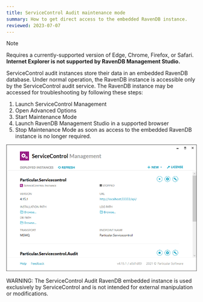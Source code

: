 ```yaml
---
title: ServiceControl Audit maintenance mode
summary: How to get direct access to the embedded RavenDB instance.
reviewed: 2023-07-07
---
```


> [!NOTE]
> Requires a currently-supported version of Edge, Chrome, Firefox, or Safari. **Internet Explorer is not supported by RavenDB Management Studio.**

ServiceControl audit instances store their data in an embedded RavenDB database. Under normal operation, the RavenDB instance is accessible only by the ServiceControl audit service. The RavenDB instance may be accessed for troubleshooting by following these steps:

1. Launch ServiceControl Management
1. Open Advanced Options
1. Start Maintenance Mode
1. Launch RavenDB Management Studio in a supported browser
1. Stop Maintenance Mode as soon as access to the embedded RavenDB instance is no longer required.

![ServiceControl Management Utility - Launch RavenDB Studio](../maintenance-mode.gif)

WARNING: The ServiceControl Audit RavenDB embedded instance is used exclusively by ServiceControl and is not intended for external manipulation or modifications.
